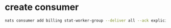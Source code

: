 # create consumer
```bash
nats consumer add billing stat-worker-group --deliver all --ack explicit --filter "billing.userConsume"
```
